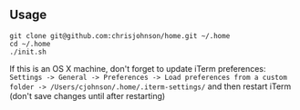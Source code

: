 ## Usage

```
git clone git@github.com:chrisjohnson/home.git ~/.home
cd ~/.home
./init.sh
```

If this is an OS X machine, don't forget to update iTerm preferences: `Settings -> General -> Preferences -> Load preferences from a custom folder -> /Users/cjohnson/.home/.iterm-settings/` and then restart iTerm (don't save changes until after restarting)
